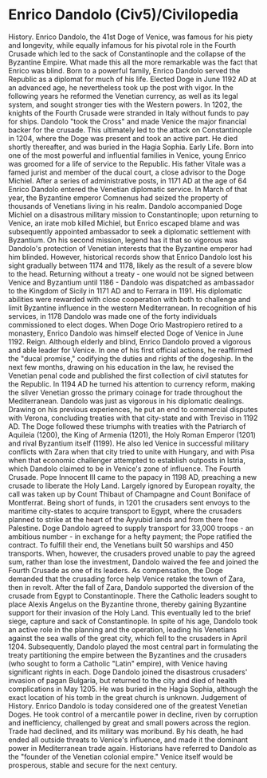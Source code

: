 # Enrico Dandolo (Civ5)/Civilopedia

History.
Enrico Dandolo, the 41st Doge of Venice, was famous for his piety and longevity, while equally infamous for his pivotal role in the Fourth Crusade which led to the sack of Constantinople and the collapse of the Byzantine Empire. What made this all the more remarkable was the fact that Enrico was blind. Born to a powerful family, Enrico Dandolo served the Republic as a diplomat for much of his life. Elected Doge in June 1192 AD at an advanced age, he nevertheless took up the post with vigor. In the following years he reformed the Venetian currency, as well as its legal system, and sought stronger ties with the Western powers. In 1202, the knights of the Fourth Crusade were stranded in Italy without funds to pay for ships. Dandolo "took the Cross" and made Venice the major financial backer for the crusade. This ultimately led to the attack on Constantinople in 1204, where the Doge was present and took an active part. He died shortly thereafter, and was buried in the Hagia Sophia.
Early Life.
Born into one of the most powerful and influential families in Venice, young Enrico was groomed for a life of service to the Republic. His father Vitale was a famed jurist and member of the ducal court, a close advisor to the Doge Michiel. After a series of administrative posts, in 1171 AD at the age of 64 Enrico Dandolo entered the Venetian diplomatic service. In March of that year, the Byzantine emperor Comnenus had seized the property of thousands of Venetians living in his realm. Dandolo accompanied Doge Michiel on a disastrous military mission to Constantinople; upon returning to Venice, an irate mob killed Michiel, but Enrico escaped blame and was subsequently appointed ambassador to seek a diplomatic settlement with Byzantium. On his second mission, legend has it that so vigorous was Dandolo's protection of Venetian interests that the Byzantine emperor had him blinded. However, historical records show that Enrico Dandolo lost his sight gradually between 1174 and 1178, likely as the result of a severe blow to the head.
Returning without a treaty - one would not be signed between Venice and Byzantium until 1186 - Dandolo was dispatched as ambassador to the Kingdom of Sicily in 1171 AD and to Ferrara in 1191. His diplomatic abilities were rewarded with close cooperation with both to challenge and limit Byzantine influence in the western Mediterranean. In recognition of his services, in 1178 Dandolo was made one of the forty individuals commissioned to elect doges. When Doge Orio Mastropiero retired to a monastery, Enrico Dandolo was himself elected Doge of Venice in June 1192.
Reign.
Although elderly and blind, Enrico Dandolo proved a vigorous and able leader for Venice. In one of his first official actions, he reaffirmed the "ducal promise," codifying the duties and rights of the dogeship. In the next few months, drawing on his education in the law, he revised the Venetian penal code and published the first collection of civil statutes for the Republic. In 1194 AD he turned his attention to currency reform, making the silver Venetian grosso the primary coinage for trade throughout the Mediterranean.
Dandolo was just as vigorous in his diplomatic dealings. Drawing on his previous experiences, he put an end to commercial disputes with Verona, concluding treaties with that city-state and with Treviso in 1192 AD. The Doge followed these triumphs with treaties with the Patriarch of Aquileia (1200), the King of Armenia (1201), the Holy Roman Emperor (1201) and rival Byzantium itself (1199). He also led Venice in successful military conflicts with Zara when that city tried to unite with Hungary, and with Pisa when that economic challenger attempted to establish outposts in Istria, which Dandolo claimed to be in Venice's zone of influence.
The Fourth Crusade.
Pope Innocent III came to the papacy in 1198 AD, preaching a new crusade to liberate the Holy Land. Largely ignored by European royalty, the call was taken up by Count Thibaut of Champagne and Count Boniface of Montferrat. Being short of funds, in 1201 the crusaders sent envoys to the maritime city-states to acquire transport to Egypt, where the crusaders planned to strike at the heart of the Ayyubid lands and from there free Palestine. Doge Dandolo agreed to supply transport for 33,000 troops - an ambitious number - in exchange for a hefty payment; the Pope ratified the contract. To fulfill their end, the Venetians built 50 warships and 450 transports. When, however, the crusaders proved unable to pay the agreed sum, rather than lose the investment, Dandolo waived the fee and joined the Fourth Crusade as one of its leaders. As compensation, the Doge demanded that the crusading force help Venice retake the town of Zara, then in revolt.
After the fall of Zara, Dandolo supported the diversion of the crusade from Egypt to Constantinople. There the Catholic leaders sought to place Alexis Angelus on the Byzantine throne, thereby gaining Byzantine support for their invasion of the Holy Land. This eventually led to the brief siege, capture and sack of Constantinople. In spite of his age, Dandolo took an active role in the planning and the operation, leading his Venetians against the sea walls of the great city, which fell to the crusaders in April 1204. Subsequently, Dandolo played the most central part in formulating the treaty partitioning the empire between the Byzantines and the crusaders (who sought to form a Catholic "Latin" empire), with Venice having significant rights in each.
Doge Dandolo joined the disastrous crusaders' invasion of pagan Bulgaria, but returned to the city and died of health complications in May 1205. He was buried in the Hagia Sophia, although the exact location of his tomb in the great church is unknown.
Judgement of History.
Enrico Dandolo is today considered one of the greatest Venetian Doges. He took control of a mercantile power in decline, riven by corruption and inefficiency, challenged by great and small powers across the region. Trade had declined, and its military was moribund. By his death, he had ended all outside threats to Venice's influence, and made it the dominant power in Mediterranean trade again. Historians have referred to Dandolo as the "founder of the Venetian colonial empire." Venice itself would be prosperous, stable and secure for the next century.